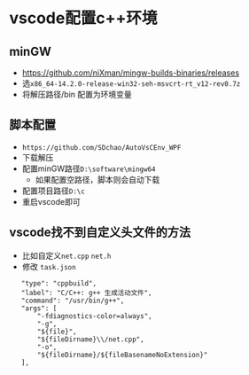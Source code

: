 # vscode配置c++环境
## minGW
- https://github.com/niXman/mingw-builds-binaries/releases
- 选`x86_64-14.2.0-release-win32-seh-msvcrt-rt_v12-rev0.7z`
- 将解压路径/bin 配置为环境变量
## 脚本配置
- `https://github.com/SDchao/AutoVsCEnv_WPF` 
- 下载解压
- 配置minGW路径`D:\software\mingw64`
    - 如果配置空路径，脚本则会自动下载
- 配置项目路径`D:\c`
- 重启vscode即可

## vscode找不到自定义头文件的方法
- 比如自定义`net.cpp`   `net.h`
- 修改 `task.json` 
 ```
    "type": "cppbuild",
    "label": "C/C++: g++ 生成活动文件",
    "command": "/usr/bin/g++",
    "args": [
        "-fdiagnostics-color=always",
        "-g",
        "${file}",
        "${fileDirname}\\/net.cpp",
        "-o",
        "${fileDirname}/${fileBasenameNoExtension}"
    ],
 ```

